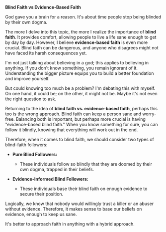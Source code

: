 <b>Blind Faith vs Evidence-Based Faith</b>

God gave you a brain for a reason. It's about time people stop being blinded by their own dogma.

The more I delve into this topic, the more I realize the importance of <b>blind faith</b>. It provides comfort, allowing people to live a life sane enough to get by day by day. However, I believe <b>evidence-based faith</b> is even more crucial. Blind faith can be dangerous, and anyone who disagrees might not have faced its harsh consequences yet.

I'm not just talking about believing in a god; this applies to believing in anything. If you don't know something, you remain ignorant of it. Understanding the bigger picture equips you to build a better foundation and improve yourself.

But could knowing too much be a problem? I'm debating this with myself. On one hand, it could be; on the other, it might not be. Maybe it's not even the right question to ask.

Returning to the idea of <b>blind faith vs. evidence-based faith</b>, perhaps this too is the wrong approach. Blind faith can keep a person sane and worry-free. Balancing both is important, but perhaps more crucial is having "evidence-based blind faith." When you know something for sure, you can follow it blindly, knowing that everything will work out in the end.

Therefore, when it comes to blind faith, we should consider two types of blind-faith followers:

- <b>Pure Blind Followers:</b>
  - These individuals follow so blindly that they are doomed by their own dogma, trapped in their beliefs.

- <b>Evidence-Informed Blind Followers:</b>
  - These individuals base their blind faith on enough evidence to secure their position.

Logically, we know that nobody would willingly trust a killer or an abuser without evidence. Therefore, it makes sense to base our beliefs on evidence, enough to keep us sane.

It's better to approach faith in anything with a hybrid approach.
